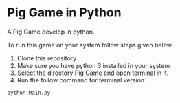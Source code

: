 # Pig Game in Python

 A Pig Game develop in python.
 
 To run this game on your system follow steps given below.
1. Clone this repository
2. Make sure you have python 3 installed in your system
3. Select the directory Pig Game and open terminal in it.
4. Run the follow command for terminal version.
```shell
python Main.py
```